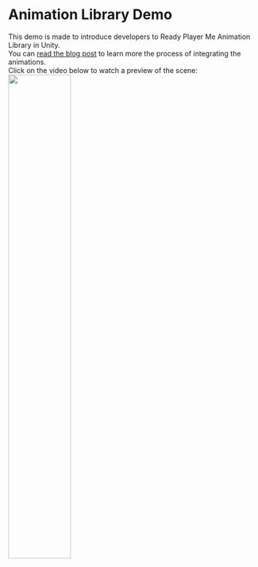# Animation Library Demo
This demo is made to introduce developers to Ready Player Me Animation Library in Unity. <br>
You can [read the blog post](https://readyplayer.me/blog/introducing-ready-player-me-game-ready-animation-library) to learn more the process of integrating the animations. <br>
Click on the video below to watch a preview of the scene: <br>
[<img src="https://i.ytimg.com/vi/-c-o-64cpOM/maxresdefault.jpg" width="50%">](https://www.youtube.com/watch?v=ENX1ShQa39g "Animation library demo")
